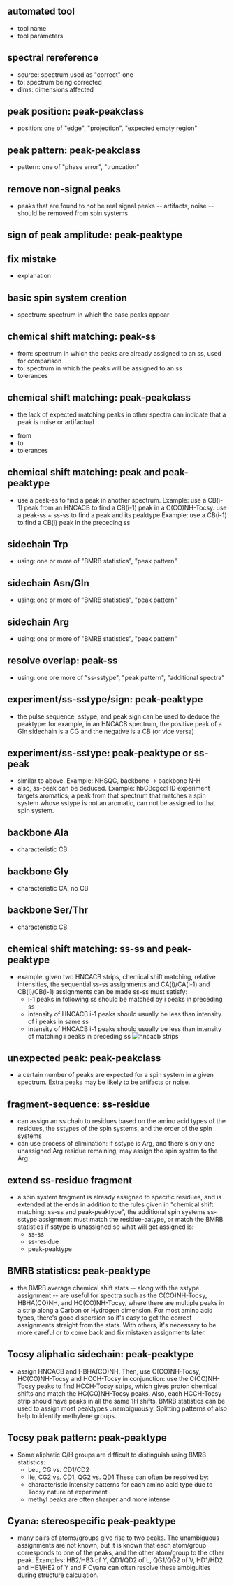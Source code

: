 ## automated tool
 - tool name
 - tool parameters
  
## spectral rereference
 - source: spectrum used as "correct" one
 - to: spectrum being corrected
 - dims: dimensions affected
 
## peak position: peak-peakclass
 - position: one of "edge", "projection", "expected empty region"
 
## peak pattern: peak-peakclass
 - pattern: one of "phase error", "truncation"

## remove non-signal peaks
 * peaks that are found to not be real signal peaks -- artifacts, noise -- should be removed from spin systems
 
## sign of peak amplitude: peak-peaktype

## fix mistake
 - explanation

## basic spin system creation
 - spectrum: spectrum in which the base peaks appear

## chemical shift matching: peak-ss
 - from: spectrum in which the peaks are already assigned to an ss, used for comparison
 - to: spectrum in which the peaks will be assigned to an ss
 - tolerances

## chemical shift matching: peak-peakclass
 * the lack of expected matching peaks in other spectra can indicate that a peak is noise or artifactual
 - from
 - to
 - tolerances

## chemical shift matching: peak and peak-peaktype
 * use a peak-ss to find a peak in another spectrum. 
     Example: use a CB(i-1) peak from an HNCACB to find a CB(i-1) peak in a C(CO)NH-Tocsy.
   use a peak-ss + ss-ss to find a peak and its peaktype
     Example: use a CB(i-1) to find a CB(i) peak in the preceding ss

## sidechain Trp
 - using: one or more of "BMRB statistics", "peak pattern"

## sidechain Asn/Gln
 - using: one or more of "BMRB statistics", "peak pattern"

## sidechain Arg
 - using: one or more of "BMRB statistics", "peak pattern"

## resolve overlap: peak-ss
 - using: one ore more of "ss-sstype", "peak pattern", "additional spectra"

## experiment/ss-sstype/sign: peak-peaktype
 * the pulse sequence, sstype, and peak sign can be used to deduce the peaktype: for example,
   in an HNCACB spectrum, the positive peak of a Gln sidechain is a CG and the negative is a CB (or vice versa)

## experiment/ss-sstype: peak-peaktype or ss-peak
 * similar to above.  Example:  NHSQC, backbone -> backbone N-H
 * also, ss-peak can be deduced.  Example: hbCBcgcdHD experiment targets aromatics; a peak from that spectrum
   that matches a spin system whose sstype is not an aromatic, can not be assigned to that spin system.

## backbone Ala
 * characteristic CB

## backbone Gly
 * characteristic CA, no CB

## backbone Ser/Thr
 * characteristic CB

## chemical shift matching: ss-ss and peak-peaktype
 * example: given two HNCACB strips, chemical shift matching, relative intensities, the
   sequential ss-ss assignments and CA(i)/CA(i-1) and CB(i)/CB(i-1) assignments can be made
   ss-ss must satisfy:
    - i-1 peaks in following ss should be matched by i peaks in preceding ss
    - intensity of HNCACB i-1 peaks should usually be less than intensity of i peaks in same ss
    - intensity of HNCACB i-1 peaks should usually be less than intensity of matching i peaks in preceding ss
![hncacb strips](by_pic/hncacb_overlap.png)

## unexpected peak: peak-peakclass
 * a certain number of peaks are expected for a spin system in a given spectrum.
   Extra peaks may be likely to be artifacts or noise.

## fragment-sequence: ss-residue
 * can assign an ss chain to residues based on the amino acid types of the residues,
   the sstypes of the spin systems, and the order of the spin systems
 * can use process of elimination: if sstype is Arg, and there's only one unassigned Arg residue remaining,
   may assign the spin system to the Arg

## extend ss-residue fragment
 * a spin system fragment is already assigned to specific residues, and is extended at the ends
   in addition to the rules given in "chemical shift matching: ss-ss and peak-peaktype", the additional spin systems
   ss-sstype assignment must match the residue-aatype, or match the BMRB statistics if sstype is unassigned
   so what will get assigned is:
    - ss-ss
    - ss-residue
    - peak-peaktype

## BMRB statistics: peak-peaktype
 * the BMRB average chemical shift stats -- along with the sstype assignment -- are useful for spectra such as the 
   C(CO)NH-Tocsy, HBHA(CO)NH, and HC(CO)NH-Tocsy, where there are multiple peaks in a strip along a Carbon or Hydrogen dimension.
   For most amino acid types, there's good dispersion so it's easy to get the correct assignments straight from the stats.
   With others, it's necessary to be more careful or to come back and fix mistaken assignments later.

## Tocsy aliphatic sidechain: peak-peaktype
 * assign HNCACB and HBHA(CO)NH.  Then, use C(CO)NH-Tocsy, HC(CO)NH-Tocsy and HCCH-Tocsy in conjunction:
   use the C(CO)NH-Tocsy peaks to find HCCH-Tocsy strips, which gives proton chemical shifts and match
   the HC(CO)NH-Tocsy peaks.  Also, each HCCH-Tocsy strip should have peaks in all the same 1H shifts.
   BMRB statistics can be used to assign most peaktypes unambiguously.  Splitting patterns of also help
   to identify methylene groups.

## Tocsy peak pattern: peak-peaktype
 * Some aliphatic C/H groups are difficult to distinguish using BMRB statistics:
    - Leu, CG vs. CD1/CD2
    - Ile, CG2 vs. CD1, QG2 vs. QD1
   These can often be resolved by:
    - characteristic intensity patterns for each amino acid type due to Tocsy nature of experiment
    - methyl peaks are often sharper and more intense

## Cyana: stereospecific peak-peaktype
 * many pairs of atoms/groups give rise to two peaks.  The unambiguous assignments are not known,
   but it is known that each atom/group corresponds to one of the peaks, and the other atom/group
   to the other peak.
   Examples:  HB2/HB3 of Y, QD1/QD2 of L, QG1/QG2 of V, HD1/HD2 and HE1/HE2 of Y and F
   Cyana can often resolve these ambiguities during structure calculation.
